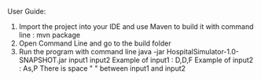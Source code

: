 User Guide:
1. Import the project into your IDE and use Maven to build it with command line : mvn package
2. Open Command Line and go to the build folder
3.	Run the program with command line
	java -jar HospitalSimulator-1.0-SNAPSHOT.jar input1 input2
	Example of input1 : D,D,F
	Example of input2 : As,P
	There is space " " between input1 and input2

